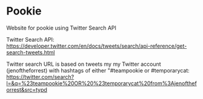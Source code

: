 # Pookie
Website for pookie using Twitter Search API

Twitter Search API: https://developer.twitter.com/en/docs/tweets/search/api-reference/get-search-tweets.html

Twitter search URL is based on tweets my my Twitter account (jenoftheforrest) with hashtags of either "#teampookie or #temporarycat: https://twitter.com/search?l=&q=%23teampookie%20OR%20%23temporarycat%20from%3Ajenoftheforrest&src=typd
